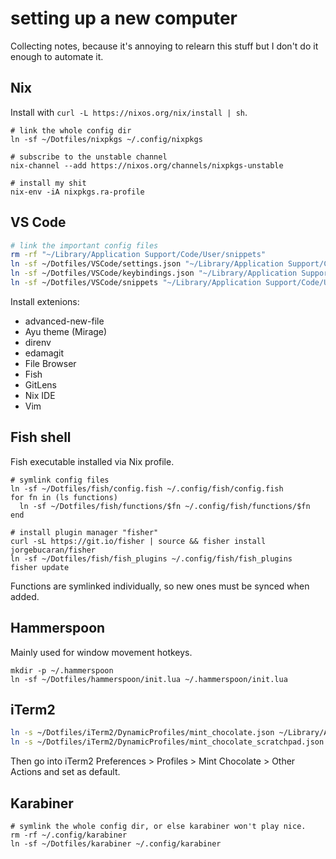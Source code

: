 # setting up a new computer

Collecting notes, because it's annoying to relearn this stuff but I don't do it enough to automate it.

## Nix

Install with `curl -L https://nixos.org/nix/install | sh`.

```
# link the whole config dir
ln -sf ~/Dotfiles/nixpkgs ~/.config/nixpkgs

# subscribe to the unstable channel
nix-channel --add https://nixos.org/channels/nixpkgs-unstable

# install my shit
nix-env -iA nixpkgs.ra-profile
```

## VS Code

```sh
# link the important config files
rm -rf "~/Library/Application Support/Code/User/snippets"
ln -sf ~/Dotfiles/VSCode/settings.json "~/Library/Application Support/Code/User/settings.json"
ln -sf ~/Dotfiles/VSCode/keybindings.json "~/Library/Application Support/Code/User/keybindings.json"
ln -sf ~/Dotfiles/VSCode/snippets "~/Library/Application Support/Code/User/snippets"
```

Install extenions:
- advanced-new-file
- Ayu theme (Mirage)
- direnv
- edamagit
- File Browser
- Fish
- GitLens
- Nix IDE
- Vim

## Fish shell

Fish executable installed via Nix profile.

```fish
# symlink config files
ln -sf ~/Dotfiles/fish/config.fish ~/.config/fish/config.fish
for fn in (ls functions)
  ln -sf ~/Dotfiles/fish/functions/$fn ~/.config/fish/functions/$fn
end

# install plugin manager "fisher"
curl -sL https://git.io/fisher | source && fisher install jorgebucaran/fisher
ln -sf ~/Dotfiles/fish/fish_plugins ~/.config/fish/fish_plugins
fisher update
```

Functions are symlinked individually, so new ones must be synced when added.

## Hammerspoon

Mainly used for window movement hotkeys.

```
mkdir -p ~/.hammerspoon
ln -sf ~/Dotfiles/hammerspoon/init.lua ~/.hammerspoon/init.lua
```

## iTerm2

```sh
ln -s ~/Dotfiles/iTerm2/DynamicProfiles/mint_chocolate.json ~/Library/Application\ Support/iTerm2/DynamicProfiles/mint_chocolate.json
ln -s ~/Dotfiles/iTerm2/DynamicProfiles/mint_chocolate_scratchpad.json ~/Library/Application\ Support/iTerm2/DynamicProfiles/mint_chocolate_scratchpad.json
```

Then go into iTerm2 Preferences > Profiles > Mint Chocolate > Other Actions and set as default.

## Karabiner

```
# symlink the whole config dir, or else karabiner won't play nice.
rm -rf ~/.config/karabiner
ln -sf ~/Dotfiles/karabiner ~/.config/karabiner
```
